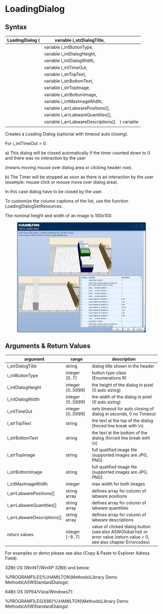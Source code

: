 # LoadingDialog

## Syntax

| LoadingDialog ( | variable i\_strDialogTitle,           |            |
| --------------- | ------------------------------------- | ---------- |
|                 | variable i\_intButtonType,            |            |
|                 | variable i\_intDialogHeight,          |            |
|                 | variable i\_intDialogWidth,           |            |
|                 | variable i\_intTimeOut,               |            |
|                 | variable i\_strTopText,               |            |
|                 | variable i\_strBottomText,            |            |
|                 | variable i\_strTopImage,              |            |
|                 | variable i\_strBottomImage,           |            |
|                 | variable i\_intMaxImageWidth,         |            |
|                 | variable i\_arrLabwarePositions\[],   |            |
|                 | variable i\_arrLabwareQuantities\[],  |            |
|                 | variable i\_arrLabwareDescriptions\[] | ) variable |
|                 |                                       |            |

Creates a Loading Dialog (optional with timeout auto closing).

For i\_intTimeOut > 0:

a)    This dialog will be closed automatically if the timer counted down to 0 and there was no interaction by the user

(means moving mouse over dialog area or clicking header row).

b)    The Timer will be stopped as soon as there is an interaction by the user (example: mouse click or mouse move over dialog area).

In this case dialog have to be closed by the user.

To customize the column captions of the list, use the function LoadingDialogSetResources.

The nominal height and width of an image is 100x100.

<figure><img src="../../../../.gitbook/assets/image (8) (1) (1) (1).png" alt=""><figcaption></figcaption></figure>

## Arguments & Return Values

| argument                     | range              | description                                                                                                            |
| ---------------------------- | ------------------ | ---------------------------------------------------------------------------------------------------------------------- |
| i\_strDialogTitle            | string             | dialog title shown in the header                                                                                       |
| i\_intButtonType             | integer \[0..7]    | button type class (Enumerations R)                                                                                     |
| i\_intDialogHeight           | integer \[0..5999] | the height of the dialog in pixel (0 auto sizing)                                                                      |
| i\_intDialogWidth            | integer \[0..5999] | the width of the dialog in pixel (0 auto sizing)                                                                       |
| i\_intTimeOut                | integer \[0..0999] | sets timeout for auto closing of dialog in seconds, 0 no Timeout                                                       |
| i\_strTopText                | string             | the text at the top of the dialog (forced line break with \n)                                                          |
| i\_strBottomText             | string             | the text at the bottom of the dialog (forced line break with \n)                                                       |
| i\_strTopImage               | string             | full qualified image file (supported images are JPG, PNG)                                                              |
| i\_strBottomImage            | string             | full qualified image file (supported images are JPG, PNG)                                                              |
| i\_intMaxImageWidth          | integer            | max width for both images                                                                                              |
| i\_arrLabwarePositions\[]    | string array       | defines array for column of labware positions                                                                          |
| i\_arrLabwareQuantities\[]   | string array       | defines array for column of labware quantities                                                                         |
| i\_arrLabwareDescriptions\[] | string array       | defines array for column of labware descriptions                                                                       |
| return values                | integer \[-9..7]   | value of clicked dialog button (see also ASWGlobal.hsl) or error value (return value < 0, see also chapter Errorcodes) |

For examples or demo please see also (Copy & Paste to Explorer Adress Field):

32Bit OS (WinNT/WinXP 32Bit) and below:

%PROGRAMFILES%\HAMILTON\Methods\Library Demo Methods\ASWStandardDialogs\\

64Bit OS (XP64/Vista/Windows7):

%PROGRAMFILES(X86)%\HAMILTON\Methods\Library Demo Methods\ASWStandardDialogs\\
